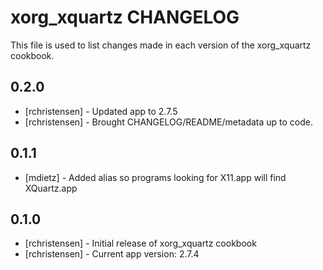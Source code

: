xorg_xquartz CHANGELOG
======================

This file is used to list changes made in each version of the xorg_xquartz cookbook.

0.2.0
-----
- [rchristensen] - Updated app to 2.7.5
- [rchristensen] - Brought CHANGELOG/README/metadata up to code.

0.1.1
-----
- [mdietz] - Added alias so programs looking for X11.app will find XQuartz.app

0.1.0
-----
- [rchristensen] - Initial release of xorg_xquartz cookbook
- [rchristensen] - Current app version: 2.7.4
